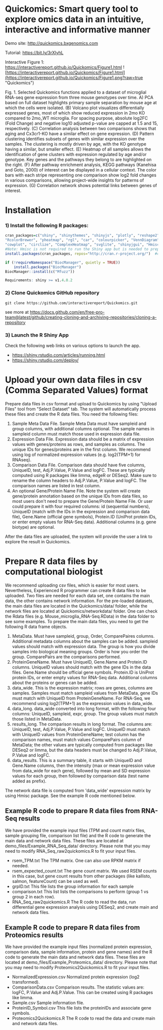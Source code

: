 # Quickomics: Smart query tool to explore omics data in an intuitive, interactive and informative manner

Demo site: http://quickomics.bxgenomics.com

Tutorial: https://bit.ly/3rXIyhL

Interactive Figure 1: https://interactivereport.github.io/Quickomics/Figure1.html
![https://interactivereport.github.io/Quickomics/Figure1.html](https://interactivereport.github.io/Quickomics/Figure1.png?raw=true "Quickomics")

Fig. 1. Selected Quickomics functions applied to a dataset of microglial RNA-seq gene expression from three mouse genotypes over time. A) PCA based on full dataset highlights primary sample separation by mouse age at which the cells were isolated. (B) Volcano plot visualizes differentially expressed genes, most of which show reduced expression in 2mo KO compared to 2mo_WT microglia. For spacing purpose, absolute log2FC (Fold Change) and negative log10 adjusted p-value are capped at 1.5 and 15, respectively. (C) Correlation analysis between two comparisons shows that aging and Cx3cr1-KO have a similar effect on gene expression. (D) Pattern clustering identifies subsets of genes with similar expression over the samples. The clustering is mostly driven by age, with the KO genotype having a similar, but smaller effect. (E) Heatmap of all samples allows the identification of gene clusters with expression regulated by age and/or genotype. Key genes and the pathways they belong to are highlighted on the right. (F) After pathway enrichment analysis, KEGG pathways (Kanehisa and Goto, 2000) of interest can be displayed in a cellular context. The color bars with each stripe representing one comparison show log2 fold changes in various comparisons, allowing project-wide insights for patterns of expression. (G) Correlation network shows potential links between genes of interest.


# Installation
### 1) Install the following R packages:
```R
cran_packages=c("shiny", "shinythemes", "shinyjs", "plotly", "reshape2", "tidyverse", "gplots", "ggpubr", "gridExtra", "ggrepel",
"RcolorBrewer", "pheatmap", "rgl", "car", "colourpicker", "VennDiagram", "factoextra",  "openxlsx", "visNetwork",
"cowplot", "circlize", "ComplexHeatmap", "svglite", "shinyjgui", "Hmisc", "ggrastr", "ggExtra")
#Note: Hmisc is not required to run the Shiny app but is needed to prepare network data from expression matrix.
install.packages(cran_packages, repos="http://cran.r-project.org/")  #choose repos based on your location if needed

if (!requireNamespace("BiocManager", quietly = TRUE))
    install.packages("BiocManager")
BiocManager::install(c("Mfuzz"))

Requirements: shiny >= v1.4.0.2 
```
### 2) Clone Quickomics GitHub repository
```
git clone https://github.com/interactivereport/Quickomics.git
```
see more at https://docs.github.com/en/free-pro-team@latest/github/creating-cloning-and-archiving-repositories/cloning-a-repository

### 3) Launch the R Shiny App
Check the following web links on various options to launch the app. 
* https://shiny.rstudio.com/articles/running.html
* https://shiny.rstudio.com/deploy/

# Upload your own data files in csv (Comma Separated Values) format
Prepare data files in csv format and upload to Quickomics by using "Upload Files" tool from "Select Dataset" tab. The system will automatically process these files and create the R data files. You need the following files:
1. Sample Meta Data File. Sample Meta Data must have sampleid and group columns, with additional columns optional. The sample names in sampleid column must match those used in expression data file.
2. Expression Data File. Expression data should be a matrix of expression values with genes/proteins as rows, and samples as columns. The unique IDs for genes/proteins are in the first column. We recommend using log of normalized expression values (e.g. log2(TPM+1) for RNAseq).
3. Comparison Data File. Comparison data should have five columns, UniqueID, test, Adj.P.Value, P.Value and logFC. These are typically computed using R packages like limma, edgeR or DESeq2. Make sure to rename the column headers to Adj.P.Value, P.Value and logFC. The comparison names are listed in test column.
4. An optional Gene/Protein Name File.  Note the system will create gene/protein annotation based on the unique IDs from data files, so most users don't need to prepare the Gene/Protein Name File. Or user could prepare it with four required columns: id (sequential numbers), UniqueID (match with the IDs in the expression and comparison data file), Gene.Name (official gene symbols), Protein.ID (UniProt protein IDs, or enter empty values for RNA-Seq data). Additional columns (e.g. gene biotype) are optional.

After the data files are uploaded, the system will provide the user a link to explore the result in Quickomics. 

# Prepare R data files by computational biologist
We recommend uploading csv files, which is easier for most users. Nevertheless, Experienced R programmer can create R data files to be uploaded. 
Two files are needed for each data set, one contains the main data, the other contains network information. For the pre-loaded datasets, the main data files are located in the Quickomics/data/ folder, while the network files are located at Quickomics/networkdata/ folder.  One can check the Rdata files (e.g. Mouse_microglia_RNA-Seq.RData) in the data folder to see some examples. 
To prepare the main data files, you need to get the following R data frame objects. 
1. MetaData. Must have sampleid, group, Order, ComparePaires columns. Additional metadata columns about the samples can be added. sampleid values should match with expression data. The group is how you divide samples into biological meaning groups. Order is how you order the group. ComparePairs are the comparisons performed. 
2. ProteinGeneName. Must have UniqueID, Gene.Name and Protein.ID columns. UniqueID values should match with the gene IDs in the data files. Gene.Name should be official gene symbols. Protein.ID is UniProt protein IDs, or enter empty values for RNA-Seq data. Additional columns about the proteins or genes can be added.
3. data_wide. This is the expression matrix; rows are genes, columns are samples. Samples must match sampleid values from MetaData, gene IDs must match with UniqueID from ProteinGeneName. For RNA-Seq, we recommend using log2(TPM+1) as the expression values in data_wide. 
4. data_long. data_wide converted into long format, with the following four columns: UniqueID, sampleid, expr, group. The group values must match those listed in MetaData.
5. results_long. The comparison results in long format. The columns are: UniqueID, test, Adj.P.Value, P.Value and logFC. UniqueID must match with UniqueID values from ProteinGeneName; test column has the comparison names, must match values ComparePairs column of MetaData; the other values are typically computed from packages like DESeq2 or limma, but the data headers must be changed to Adj.P.Value, P.Value and logFC.
6. data_results. This is a summary table, it starts with UniqueID and Gene.Name columns, then the intensity (max or mean expression value from data_wide for each gene), followed by mean and SD expression values for each group, then followed by comparison data (test name added as prefix).

The network data file is computed from 'data_wide' expression matrix by using Hmisc package. See the example R code mentioned below. 

## Example R code to prepare R data files from RNA-Seq results
We have provided the example input files (TPM and count matrix files, sample grouping file, comparison list file) and the R code to generate the main data and network data files. These files are located at demo_files/Example_RNA_Seq_data/ directory. Please note that you may need to modify RNA_Seq_raw2quickomics.R to fit your input files.
* rsem_TPM.txt The TPM matrix. One can also use RPKM matrix if needed. 
* rsem_expected_count.txt  The gene count matrix. We used RSEM counts in this case, but gene count results from other packages (like kallisto, salmon, featureCount) can be used as well. 
* grpID.txt This file lists the group information for each sample
* comparison.txt This list lists the comparisons to perform (group 1 vs group 2 in each row).
* RNA_Seq_raw2quickomics.R The R code to read the data, run differential gene expression analysis using DESeq2, and create main and network data files.

## Example R code to prepare R data files from Proteomics results
We have provided the example input files (normalized protein expression, comparison data, sample information, protein and gene names) and the R code to generate the main data and network data files. These files are located at demo_files/Example_Proteomics_data/ directory. Please note that you may need to modify Proteomics2Quickomics.R to fit your input files.
* NormalizedExpression.csv Normalized protein expression (log2 transformed). 
* ComparisonData.csv  Comparison results. The statistic values are: logFC,  P.Value and Adj.P.Value. This can be created using R packages like limma.
* Sample.csv Sample information file.
* ProteinID_Symbol.csv This file lists the proteinIDs and associate gene symbols.
* Proteomics2Quickomics.R The R code to read the data and create main and network data files.

